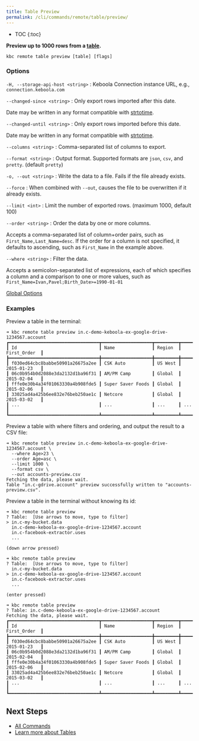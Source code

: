 ```yaml
---
title: Table Preview
permalink: /cli/commands/remote/table/preview/
---
```


* TOC
{:toc}

**Preview up to 1000 rows from a [table](https://help.keboola.com/storage/tables/).**

```
kbc remote table preview [table] [flags]
```

### Options

`-H, --storage-api-host <string>`
: Keboola Connection instance URL, e.g., `connection.keboola.com`

`--changed-since <string>`
: Only export rows imported after this date.

  Date may be written in any format compatible with [strtotime](https://www.php.net/manual/en/function.strtotime.php).

`--changed-until <string>`
: Only export rows imported before this date.

  Date may be written in any format compatible with [strtotime](https://www.php.net/manual/en/function.strtotime.php).

`--columns <string>`
: Comma-separated list of columns to export.

`--format <string>`
: Output format. Supported formats are `json`, `csv`, and `pretty`. (default `pretty`)

`-o, --out <string>`
: Write the data to a file. Fails if the file already exists.

`--force`
: When combined with `--out`, causes the file to be overwritten if it already exists.

`--limit <int>`
: Limit the number of exported rows. (maximum 1000, default 100)

`--order <string>`
: Order the data by one or more columns.
  
  Accepts a comma-separated list of column+order pairs, such as `First_Name,Last_Name=desc`.
  If the order for a column is not specified, it defaults to ascending, such as `First_Name` in the example above.

`--where <string>`
: Filter the data.

  Accepts a semicolon-separated list of expressions, each of which specifies a column and a comparison to one or more values, such as `First_Name=Ivan,Pavel;Birth_Date>=1990-01-01`

[Global Options](/cli/commands/#global-options)

### Examples

Preview a table in the terminal:
```
➜ kbc remote table preview in.c-demo-keboola-ex-google-drive-1234567.account
┏━━━━━━━━━━━━━━━━━━━━━━━━━━━━━━━━━━┳━━━━━━━━━━━━━━━━━━━┳━━━━━━━━━┳━━━━━━━━━━━━━━┓
┃ Id                               ┃ Name              ┃ Region  ┃ First_Order  ┃
┣━━━━━━━━━━━━━━━━━━━━━━━━━━━━━━━━━━╋━━━━━━━━━━━━━━━━━━━╋━━━━━━━━━╋━━━━━━━━━━━━━━┫
┃ f030ed64cbc8babbe50901a26675a2ee ┃ CSK Auto          ┃ US West ┃ 2015-01-23   ┃
┃ 06c0b954b0d2088e3da2132d1ba96f31 ┃ AM/PM Camp        ┃ Global  ┃ 2015-02-04   ┃
┃ fffe0e30b4a34f01063330a4b908fde5 ┃ Super Saver Foods ┃ Global  ┃ 2015-02-06   ┃
┃ 33025ad4a425b6ee832e76beb250ae1c ┃ Netcore           ┃ Global  ┃ 2015-03-02   ┃
┃ ...                              ┃ ...               ┃ ...     ┃ ...          ┃
┗━━━━━━━━━━━━━━━━━━━━━━━━━━━━━━━━━━┻━━━━━━━━━━━━━━━━━━━┻━━━━━━━━━┻━━━━━━━━━━━━━━┛
```

Preview a table with where filters and ordering, and output the result to a CSV
file:
```
➜ kbc remote table preview in.c-demo-keboola-ex-google-drive-1234567.account \
  --where Age>23 \
  --order Age=asc \
  --limit 1000 \
  --format csv \
  --out accounts-preview.csv
Fetching the data, please wait.
Table "in.c-gdrive.account" preview successfully written to "accounts-preview.csv".
```

Preview a table in the terminal without knowing its id:
```
➜ kbc remote table preview
? Table:  [Use arrows to move, type to filter]
> in.c-my-bucket.data
  in.c-demo-keboola-ex-google-drive-1234567.account
  in.c-facebook-extractor.uses
  ...

(down arrow pressed)

➜ kbc remote table preview
? Table:  [Use arrows to move, type to filter]
  in.c-my-bucket.data
> in.c-demo-keboola-ex-google-drive-1234567.account
  in.c-facebook-extractor.uses
  ...

(enter pressed)

➜ kbc remote table preview
? Table: in.c-demo-keboola-ex-google-drive-1234567.account
Fetching the data, please wait.
┏━━━━━━━━━━━━━━━━━━━━━━━━━━━━━━━━━━┳━━━━━━━━━━━━━━━━━━━┳━━━━━━━━━┳━━━━━━━━━━━━━━┓
┃ Id                               ┃ Name              ┃ Region  ┃ First_Order  ┃
┣━━━━━━━━━━━━━━━━━━━━━━━━━━━━━━━━━━╋━━━━━━━━━━━━━━━━━━━╋━━━━━━━━━╋━━━━━━━━━━━━━━┫
┃ f030ed64cbc8babbe50901a26675a2ee ┃ CSK Auto          ┃ US West ┃ 2015-01-23   ┃
┃ 06c0b954b0d2088e3da2132d1ba96f31 ┃ AM/PM Camp        ┃ Global  ┃ 2015-02-04   ┃
┃ fffe0e30b4a34f01063330a4b908fde5 ┃ Super Saver Foods ┃ Global  ┃ 2015-02-06   ┃
┃ 33025ad4a425b6ee832e76beb250ae1c ┃ Netcore           ┃ Global  ┃ 2015-03-02   ┃
┃ ...                              ┃ ...               ┃ ...     ┃ ...          ┃
┗━━━━━━━━━━━━━━━━━━━━━━━━━━━━━━━━━━┻━━━━━━━━━━━━━━━━━━━┻━━━━━━━━━┻━━━━━━━━━━━━━━┛
```

## Next Steps

- [All Commands](/cli/commands/)
- [Learn more about Tables](https://help.keboola.com/storage/tables/)
